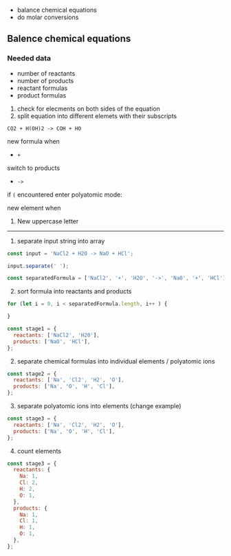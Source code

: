- balance chemical equations
- do molar conversions

## Balence chemical equations

### Needed data

- number of reactants
- number of products
- reactant formulas
- product formulas

1. check for elecments on both sides of the equation
2. split equation into different elemets with their subscripts

```
CO2 + H(OH)2 -> COH + HO
```

new formula when

- `+`

switch to products

- `->`

if `(` encountered enter polyatomic mode:

new element when

1. New uppercase letter

---

1. separate input string into array

```js
const input = 'NaCl2 + H2O -> NaO + HCl';
```

```js
input.separate(' ');
```

```js
const separatedFormula = ['NaCl2', '+', 'H2O', '->', 'NaO', '+', 'HCl'];
```

2. sort formula into reactants and products

```js
for (let i = 0, i < separatedFormula.length, i++ ) {

}

```

```js
const stage1 = {
  reactants: ['NaCl2', 'H20'],
  products: ['NaO', 'HCl'],
};
```

2. separate chemical formulas into individual elements / polyatomic ions

```js
const stage2 = {
  reactants: ['Na', 'Cl2', 'H2', 'O'],
  products: ['Na', 'O', 'H', 'Cl'],
};
```

3. separate polyatomic ions into elements (change example)

```js
const stage3 = {
  reactants: ['Na', 'Cl2', 'H2', 'O'],
  products: ['Na', 'O', 'H', 'Cl'],
};
```

4. count elements

```js
const stage3 = {
  reactants: {
    Na: 1,
    Cl: 2,
    H: 2,
    O: 1,
  },
  products: {
    Na: 1,
    Cl: 1,
    H: 1,
    O: 1,
  },
};
```
